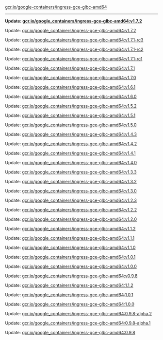 [gcr.io/google-containers/ingress-gce-glbc-amd64](https://hub.docker.com/r/cruse/ingress-gce-glbc-amd64/tags/) 

----
**Update: [gcr.io/google_containers/ingress-gce-glbc-amd64:v1.7.2](https://hub.docker.com/r/cruse/ingress-gce-glbc-amd64/tags/)**

Update: [gcr.io/google_containers/ingress-gce-glbc-amd64:v1.7.2](https://hub.docker.com/r/cruse/ingress-gce-glbc-amd64/tags/)

Update: [gcr.io/google_containers/ingress-gce-glbc-amd64:v1.7.1-rc3](https://hub.docker.com/r/cruse/ingress-gce-glbc-amd64/tags/)

Update: [gcr.io/google_containers/ingress-gce-glbc-amd64:v1.7.1-rc2](https://hub.docker.com/r/cruse/ingress-gce-glbc-amd64/tags/)

Update: [gcr.io/google_containers/ingress-gce-glbc-amd64:v1.7.1-rc1](https://hub.docker.com/r/cruse/ingress-gce-glbc-amd64/tags/)

Update: [gcr.io/google_containers/ingress-gce-glbc-amd64:v1.7.1](https://hub.docker.com/r/cruse/ingress-gce-glbc-amd64/tags/)

Update: [gcr.io/google_containers/ingress-gce-glbc-amd64:v1.7.0](https://hub.docker.com/r/cruse/ingress-gce-glbc-amd64/tags/)

Update: [gcr.io/google_containers/ingress-gce-glbc-amd64:v1.6.1](https://hub.docker.com/r/cruse/ingress-gce-glbc-amd64/tags/)

Update: [gcr.io/google_containers/ingress-gce-glbc-amd64:v1.6.0](https://hub.docker.com/r/cruse/ingress-gce-glbc-amd64/tags/)

Update: [gcr.io/google_containers/ingress-gce-glbc-amd64:v1.5.2](https://hub.docker.com/r/cruse/ingress-gce-glbc-amd64/tags/)

Update: [gcr.io/google_containers/ingress-gce-glbc-amd64:v1.5.1](https://hub.docker.com/r/cruse/ingress-gce-glbc-amd64/tags/)

Update: [gcr.io/google_containers/ingress-gce-glbc-amd64:v1.5.0](https://hub.docker.com/r/cruse/ingress-gce-glbc-amd64/tags/)

Update: [gcr.io/google_containers/ingress-gce-glbc-amd64:v1.4.3](https://hub.docker.com/r/cruse/ingress-gce-glbc-amd64/tags/)

Update: [gcr.io/google_containers/ingress-gce-glbc-amd64:v1.4.2](https://hub.docker.com/r/cruse/ingress-gce-glbc-amd64/tags/)

Update: [gcr.io/google_containers/ingress-gce-glbc-amd64:v1.4.1](https://hub.docker.com/r/cruse/ingress-gce-glbc-amd64/tags/)

Update: [gcr.io/google_containers/ingress-gce-glbc-amd64:v1.4.0](https://hub.docker.com/r/cruse/ingress-gce-glbc-amd64/tags/)

Update: [gcr.io/google_containers/ingress-gce-glbc-amd64:v1.3.3](https://hub.docker.com/r/cruse/ingress-gce-glbc-amd64/tags/)

Update: [gcr.io/google_containers/ingress-gce-glbc-amd64:v1.3.2](https://hub.docker.com/r/cruse/ingress-gce-glbc-amd64/tags/)

Update: [gcr.io/google_containers/ingress-gce-glbc-amd64:v1.3.0](https://hub.docker.com/r/cruse/ingress-gce-glbc-amd64/tags/)

Update: [gcr.io/google_containers/ingress-gce-glbc-amd64:v1.2.3](https://hub.docker.com/r/cruse/ingress-gce-glbc-amd64/tags/)

Update: [gcr.io/google_containers/ingress-gce-glbc-amd64:v1.2.2](https://hub.docker.com/r/cruse/ingress-gce-glbc-amd64/tags/)

Update: [gcr.io/google_containers/ingress-gce-glbc-amd64:v1.2.0](https://hub.docker.com/r/cruse/ingress-gce-glbc-amd64/tags/)

Update: [gcr.io/google_containers/ingress-gce-glbc-amd64:v1.1.2](https://hub.docker.com/r/cruse/ingress-gce-glbc-amd64/tags/)

Update: [gcr.io/google_containers/ingress-gce-glbc-amd64:v1.1.1](https://hub.docker.com/r/cruse/ingress-gce-glbc-amd64/tags/)

Update: [gcr.io/google_containers/ingress-gce-glbc-amd64:v1.1.0](https://hub.docker.com/r/cruse/ingress-gce-glbc-amd64/tags/)

Update: [gcr.io/google_containers/ingress-gce-glbc-amd64:v1.0.1](https://hub.docker.com/r/cruse/ingress-gce-glbc-amd64/tags/)

Update: [gcr.io/google_containers/ingress-gce-glbc-amd64:v1.0.0](https://hub.docker.com/r/cruse/ingress-gce-glbc-amd64/tags/)

Update: [gcr.io/google_containers/ingress-gce-glbc-amd64:v0.9.8](https://hub.docker.com/r/cruse/ingress-gce-glbc-amd64/tags/)

Update: [gcr.io/google_containers/ingress-gce-glbc-amd64:1.1.2](https://hub.docker.com/r/cruse/ingress-gce-glbc-amd64/tags/)

Update: [gcr.io/google_containers/ingress-gce-glbc-amd64:1.0.1](https://hub.docker.com/r/cruse/ingress-gce-glbc-amd64/tags/)

Update: [gcr.io/google_containers/ingress-gce-glbc-amd64:1.0.0](https://hub.docker.com/r/cruse/ingress-gce-glbc-amd64/tags/)

Update: [gcr.io/google_containers/ingress-gce-glbc-amd64:0.9.8-alpha.2](https://hub.docker.com/r/cruse/ingress-gce-glbc-amd64/tags/)

Update: [gcr.io/google_containers/ingress-gce-glbc-amd64:0.9.8-alpha.1](https://hub.docker.com/r/cruse/ingress-gce-glbc-amd64/tags/)

Update: [gcr.io/google_containers/ingress-gce-glbc-amd64:0.9.8](https://hub.docker.com/r/cruse/ingress-gce-glbc-amd64/tags/)

